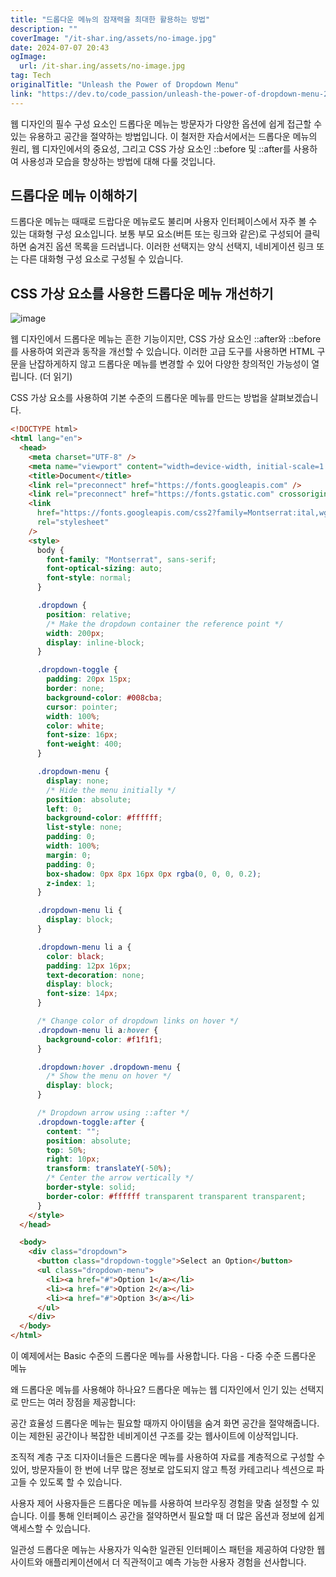 ```yaml
---
title: "드롭다운 메뉴의 잠재력을 최대한 활용하는 방법"
description: ""
coverImage: "/it-shar.ing/assets/no-image.jpg"
date: 2024-07-07 20:43
ogImage:
  url: /it-shar.ing/assets/no-image.jpg
tag: Tech
originalTitle: "Unleash the Power of Dropdown Menu"
link: "https://dev.to/code_passion/unleash-the-power-of-dropdown-menu-26eo"
---
```


웹 디자인의 필수 구성 요소인 드롭다운 메뉴는 방문자가 다양한 옵션에 쉽게 접근할 수 있는 유용하고 공간을 절약하는 방법입니다. 이 철저한 자습서에서는 드롭다운 메뉴의 원리, 웹 디자인에서의 중요성, 그리고 CSS 가상 요소인 ::before 및 ::after를 사용하여 사용성과 모습을 향상하는 방법에 대해 다룰 것입니다.

## 드롭다운 메뉴 이해하기

드롭다운 메뉴는 때때로 드랍다운 메뉴로도 불리며 사용자 인터페이스에서 자주 볼 수 있는 대화형 구성 요소입니다. 보통 부모 요소(버튼 또는 링크와 같은)로 구성되어 클릭하면 숨겨진 옵션 목록을 드러냅니다. 이러한 선택지는 양식 선택지, 네비게이션 링크 또는 다른 대화형 구성 요소로 구성될 수 있습니다.

## CSS 가상 요소를 사용한 드롭다운 메뉴 개선하기

<div class="content-ad"></div>

![image](https://media.dev.to/cdn-cgi/image/width=800%2Cheight=%2Cfit=scale-down%2Cgravity=auto%2Cformat=auto/https%3A%2F%2Fdev-to-uploads.s3.amazonaws.com%2Fuploads%2Farticles%2Fhgf91cvn7gh86ui6jabk.gif)

웹 디자인에서 드롭다운 메뉴는 흔한 기능이지만, CSS 가상 요소인 ::after와 ::before를 사용하여 외관과 동작을 개선할 수 있습니다. 이러한 고급 도구를 사용하면 HTML 구문을 난잡하게하지 않고 드롭다운 메뉴를 변경할 수 있어 다양한 창의적인 가능성이 열립니다. (더 읽기)

CSS 가상 요소를 사용하여 기본 수준의 드롭다운 메뉴를 만드는 방법을 살펴보겠습니다.

```html
<!DOCTYPE html>
<html lang="en">
  <head>
    <meta charset="UTF-8" />
    <meta name="viewport" content="width=device-width, initial-scale=1.0" />
    <title>Document</title>
    <link rel="preconnect" href="https://fonts.googleapis.com" />
    <link rel="preconnect" href="https://fonts.gstatic.com" crossorigin />
    <link
      href="https://fonts.googleapis.com/css2?family=Montserrat:ital,wght@0,100..900;1,100..900&display=swap"
      rel="stylesheet"
    />
    <style>
      body {
        font-family: "Montserrat", sans-serif;
        font-optical-sizing: auto;
        font-style: normal;
      }

      .dropdown {
        position: relative;
        /* Make the dropdown container the reference point */
        width: 200px;
        display: inline-block;
      }

      .dropdown-toggle {
        padding: 20px 15px;
        border: none;
        background-color: #008cba;
        cursor: pointer;
        width: 100%;
        color: white;
        font-size: 16px;
        font-weight: 400;
      }

      .dropdown-menu {
        display: none;
        /* Hide the menu initially */
        position: absolute;
        left: 0;
        background-color: #ffffff;
        list-style: none;
        padding: 0;
        width: 100%;
        margin: 0;
        padding: 0;
        box-shadow: 0px 8px 16px 0px rgba(0, 0, 0, 0.2);
        z-index: 1;
      }

      .dropdown-menu li {
        display: block;
      }

      .dropdown-menu li a {
        color: black;
        padding: 12px 16px;
        text-decoration: none;
        display: block;
        font-size: 14px;
      }

      /* Change color of dropdown links on hover */
      .dropdown-menu li a:hover {
        background-color: #f1f1f1;
      }

      .dropdown:hover .dropdown-menu {
        /* Show the menu on hover */
        display: block;
      }

      /* Dropdown arrow using ::after */
      .dropdown-toggle:after {
        content: "";
        position: absolute;
        top: 50%;
        right: 10px;
        transform: translateY(-50%);
        /* Center the arrow vertically */
        border-style: solid;
        border-color: #ffffff transparent transparent transparent;
      }
    </style>
  </head>

  <body>
    <div class="dropdown">
      <button class="dropdown-toggle">Select an Option</button>
      <ul class="dropdown-menu">
        <li><a href="#">Option 1</a></li>
        <li><a href="#">Option 2</a></li>
        <li><a href="#">Option 3</a></li>
      </ul>
    </div>
  </body>
</html>
```

<div class="content-ad"></div>

이 예제에서는 Basic 수준의 드롭다운 메뉴를 사용합니다. 다음 - 다중 수준 드롭다운 메뉴

왜 드롭다운 메뉴를 사용해야 하나요?
드롭다운 메뉴는 웹 디자인에서 인기 있는 선택지로 만드는 여러 장점을 제공합니다:

공간 효율성
드롭다운 메뉴는 필요할 때까지 아이템을 숨겨 화면 공간을 절약해줍니다. 이는 제한된 공간이나 복잡한 네비게이션 구조를 갖는 웹사이트에 이상적입니다.

조직적 계층 구조
디자이너들은 드롭다운 메뉴를 사용하여 자료를 계층적으로 구성할 수 있어, 방문자들이 한 번에 너무 많은 정보로 압도되지 않고 특정 카테고리나 섹션으로 파고들 수 있도록 할 수 있습니다.

<div class="content-ad"></div>

사용자 제어
사용자들은 드롭다운 메뉴를 사용하여 브라우징 경험을 맞춤 설정할 수 있습니다. 이를 통해 인터페이스 공간을 절약하면서 필요할 때 더 많은 옵션과 정보에 쉽게 액세스할 수 있습니다.

일관성
드롭다운 메뉴는 사용자가 익숙한 일관된 인터페이스 패턴을 제공하여 다양한 웹사이트와 애플리케이션에서 더 직관적이고 예측 가능한 사용자 경험을 선사합니다.
